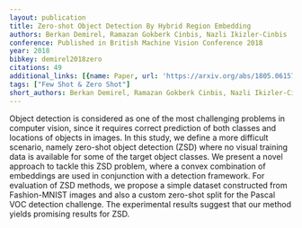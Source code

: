 ```yaml
---
layout: publication
title: Zero-shot Object Detection By Hybrid Region Embedding
authors: Berkan Demirel, Ramazan Gokberk Cinbis, Nazli Ikizler-Cinbis
conference: Published in British Machine Vision Conference 2018
year: 2018
bibkey: demirel2018zero
citations: 49
additional_links: [{name: Paper, url: 'https://arxiv.org/abs/1805.06157'}]
tags: ["Few Shot & Zero Shot"]
short_authors: Berkan Demirel, Ramazan Gokberk Cinbis, Nazli Ikizler-Cinbis
---
```

Object detection is considered as one of the most challenging problems in
computer vision, since it requires correct prediction of both classes and
locations of objects in images. In this study, we define a more difficult
scenario, namely zero-shot object detection (ZSD) where no visual training data
is available for some of the target object classes. We present a novel approach
to tackle this ZSD problem, where a convex combination of embeddings are used
in conjunction with a detection framework. For evaluation of ZSD methods, we
propose a simple dataset constructed from Fashion-MNIST images and also a
custom zero-shot split for the Pascal VOC detection challenge. The experimental
results suggest that our method yields promising results for ZSD.